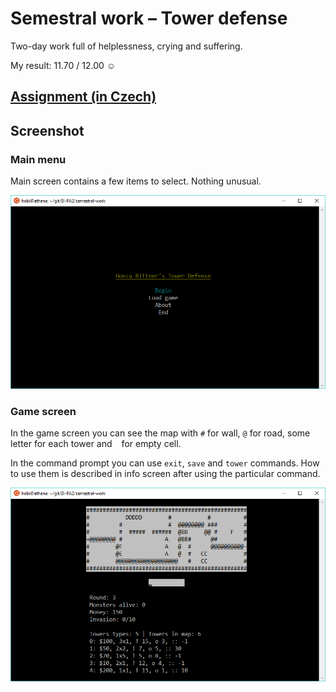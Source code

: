 # Semestral work – Tower defense

Two-day work full of helplessness, crying and suffering.

My result: 11.70 / 12.00 :relaxed:

## [Assignment (in Czech)](zadani.txt)

## Screenshot

### Main menu

Main screen contains a few items to select. Nothing unusual.

![Main menu](_screenshot/01.png)

### Game screen

In the game screen you can see the map with `#` for wall, `@` for road, some letter for each tower and ` ` for empty cell.

In the command prompt you can use `exit`, `save` and `tower` commands. How to use them is described in info screen after using the particular command.

![Game screen](_screenshot/02.png)
